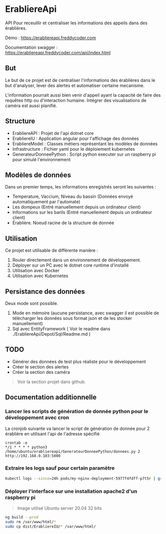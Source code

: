 # ErabliereApi
API Pour receuillir et centraliser les informations des appeils dans des érablières.

Démo : https://erabliereapi.freddycoder.com

Documentation swagger : https://erabliereapi.freddycoder.com/api/index.html

## But
Le but de ce projet est de centraliser l'informations des érablières dans le but d'analyser, lever des alertes et automatiser certaine mecanisme.

L'information pourrait aussi bien venir d'appeil ayant la capacité de faire des requêtes http ou d'interaction humaine. Intégrer des visualisations de caméra est aussi planifié.

## Structure
- ErabliereAPI : Projet de l'api dotnet core
- ErabliereIU : Application angular pour l'affichage des données
- ErabliereModel : Classes métiers représentant les modèles de données
- Infrastructure : Fichier yaml pour le déploiement kubernetes
- GenerateurDonneePython : Script python executer sur un raspberry pi pour simulé l'environnement

## Modèles de données
Dans un premier temps, les informations enregistrés seront les suivantes :

- Temperature, Vaccium, Niveau du bassin (Données envoyé automatiquement par l'automate)
- Les dompeux (Entré manuellement depuis un ordinateur client)
- Informations sur les barils (Entré manuellement depuis un ordinateur client)
- Érablière. Noeud racine de la structure de donnée

## Utilisation

Ce projet est utilisable de différente manière :
1. Rouler directement dans un environnement de développement.
2. Déployer sur un PC avec le dotnet core runtime d'installé
2. Utilisation avec Docker
3. Utilisation avec Kubernetes

## Persistance des données

Deux mode sont possible. 

1. Mode en mémoire (aucune persistance, avec swagger il est possible de télécharger les données sous format json et de les stocker manuellement)
2. Sql avec EntityFramework ( Voir le readme dans ./ErabliereApi/Depot/Sql/Readme.md )

## TODO

- Générer des données de test plus réaliste pour le développement
- Créer le section des alertes
- Créer la section des caméra

> Voir la section projet dans github.

## Documentation additionnelle

### Lancer les scripts de génération de donnée python pour le développement avec cron

La cronjob suivante va lancer le script de génération de donnée pour 2 érablière en utilisant l'api de l'adresse spécifié

```
crontab -e
*/1 * * * * python3 /home/ubuntu/erabliereapi/GenerateurDonneePython/donnees.py 2 http://192.168.0.103:5000
```

### Extraire les logs sauf pour certain paramètre

```bash
kubectl logs --since=24h pods/my-nginx-deployment-5977f4fdff-p7t5r | grep erabliere | grep -i -v 'param1|param2'
```

### Déployer l'interface sur une installation apache2 d'un raspberry pi

> Image utilisé Ubuntu server 20.04 32 bits

```bash
ng build --prod
sudo rm /var/www/html/*
sudo cp dist/ErabliereIU/* /var/www/html/
```

